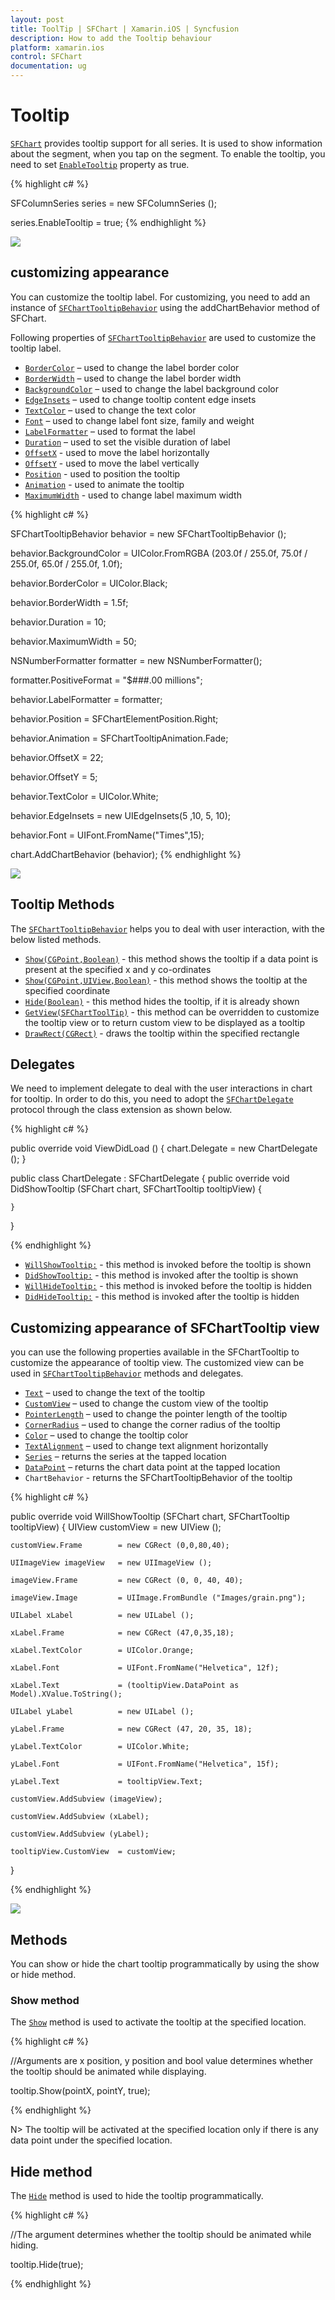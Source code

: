 ```yaml
---
layout: post
title: ToolTip | SFChart | Xamarin.iOS | Syncfusion
description: How to add the Tooltip behaviour
platform: xamarin.ios
control: SFChart
documentation: ug
---
```


# Tooltip 

[`SFChart`](https://help.syncfusion.com/cr/cref_files/xamarin-ios/sfchart/Syncfusion.SFChart.iOS~Syncfusion.SfChart.iOS.SFChart.html
) provides tooltip support for all series. It is used to show information about the segment, when you tap on
the segment. To enable the tooltip, you need to set [`EnableTooltip`](https://help.syncfusion.com/cr/cref_files/xamarin-ios/sfchart/Syncfusion.SFChart.iOS~Syncfusion.SfChart.iOS.SFSeries~EnableTooltip.html) property as true.


{% highlight c# %}

SFColumnSeries series          = new SFColumnSeries ();

series.EnableTooltip           = true;
{% endhighlight %}


![](tooltip_images/tooltip1.png)


## customizing appearance 

You can customize the tooltip label. For customizing, you need to add an instance of [`SFChartTooltipBehavior`](https://help.syncfusion.com/cr/cref_files/xamarin-ios/sfchart/Syncfusion.SFChart.iOS~Syncfusion.SfChart.iOS.SFChartTooltipBehavior.html) using the addChartBehavior method of SFChart. 

Following properties of [`SFChartTooltipBehavior`](https://help.syncfusion.com/cr/cref_files/xamarin-ios/sfchart/Syncfusion.SFChart.iOS~Syncfusion.SfChart.iOS.SFChartTooltipBehavior.html) are used to customize the tooltip label.

* [`BorderColor`](https://help.syncfusion.com/cr/cref_files/xamarin-ios/sfchart/Syncfusion.SFChart.iOS~Syncfusion.SfChart.iOS.SFChartTooltipBehavior~BorderColor.html) – used to change the label border color
* [`BorderWidth`](https://help.syncfusion.com/cr/cref_files/xamarin-ios/sfchart/Syncfusion.SFChart.iOS~Syncfusion.SfChart.iOS.SFChartTooltipBehavior~BorderWidth.html) – used to change the label border width
* [`BackgroundColor`](https://help.syncfusion.com/cr/cref_files/xamarin-ios/sfchart/Syncfusion.SFChart.iOS~Syncfusion.SfChart.iOS.SFChartTooltipBehavior~BackgroundColor.html) – used to change the label background color
* [`EdgeInsets`](https://help.syncfusion.com/cr/cref_files/xamarin-ios/sfchart/Syncfusion.SFChart.iOS~Syncfusion.SfChart.iOS.SFChartTooltipBehavior~EdgeInsets.html) – used to change tooltip content edge insets
* [`TextColor`](https://help.syncfusion.com/cr/cref_files/xamarin-ios/sfchart/Syncfusion.SFChart.iOS~Syncfusion.SfChart.iOS.SFChartTooltipBehavior~TextColor.html) – used to change the text color
* [`Font`](https://help.syncfusion.com/cr/cref_files/xamarin-ios/sfchart/Syncfusion.SFChart.iOS~Syncfusion.SfChart.iOS.SFChartTooltipBehavior~Font.html) – used to change label font size, family and weight
* [`LabelFormatter`](https://help.syncfusion.com/cr/cref_files/xamarin-ios/sfchart/Syncfusion.SFChart.iOS~Syncfusion.SfChart.iOS.SFChartTooltipBehavior~LabelFormatter.html) – used to format the label
* [`Duration`](https://help.syncfusion.com/cr/cref_files/xamarin-ios/sfchart/Syncfusion.SFChart.iOS~Syncfusion.SfChart.iOS.SFChartTooltipBehavior~Duration.html) – used to set the visible duration of label
* [`OffsetX`](https://help.syncfusion.com/cr/cref_files/xamarin-ios/sfchart/Syncfusion.SFChart.iOS~Syncfusion.SfChart.iOS.SFChartTooltipBehavior~OffsetX.html) - used to move the label horizontally
* [`OffsetY`](https://help.syncfusion.com/cr/cref_files/xamarin-ios/sfchart/Syncfusion.SFChart.iOS~Syncfusion.SfChart.iOS.SFChartTooltipBehavior~OffsetY.html) - used to move the label vertically
* [`Position`](https://help.syncfusion.com/cr/cref_files/xamarin-ios/sfchart/Syncfusion.SFChart.iOS~Syncfusion.SfChart.iOS.SFChartTooltipBehavior~Position.html) - used to position the tooltip
* [`Animation`](https://help.syncfusion.com/cr/cref_files/xamarin-ios/sfchart/Syncfusion.SFChart.iOS~Syncfusion.SfChart.iOS.SFChartTooltipBehavior~Animation.html) - used to animate the tooltip
* [`MaximumWidth`](https://help.syncfusion.com/cr/cref_files/xamarin-ios/sfchart/Syncfusion.SFChart.iOS~Syncfusion.SfChart.iOS.SFChartTooltipBehavior~MaximumWidth.html) - used to change label maximum width


{% highlight c# %}

SFChartTooltipBehavior behavior       = new SFChartTooltipBehavior ();

behavior.BackgroundColor              = UIColor.FromRGBA (203.0f / 255.0f, 75.0f / 255.0f, 65.0f / 255.0f, 1.0f);

behavior.BorderColor                  = UIColor.Black;

behavior.BorderWidth                  = 1.5f;

behavior.Duration                     = 10;

behavior.MaximumWidth                 = 50;

NSNumberFormatter formatter           = new NSNumberFormatter();

formatter.PositiveFormat              = "$###.00 millions";

behavior.LabelFormatter               = formatter;

behavior.Position                     = SFChartElementPosition.Right;

behavior.Animation                    = SFChartTooltipAnimation.Fade;

behavior.OffsetX                      = 22;

behavior.OffsetY                      = 5;

behavior.TextColor                    = UIColor.White;

behavior.EdgeInsets                   = new UIEdgeInsets(5 ,10, 5, 10);

behavior.Font                         = UIFont.FromName("Times",15);

chart.AddChartBehavior (behavior);
{% endhighlight %}


![](tooltip_images/tooltip2.png)

## Tooltip Methods

The [`SFChartTooltipBehavior`](https://help.syncfusion.com/cr/cref_files/xamarin-ios/sfchart/Syncfusion.SFChart.iOS~Syncfusion.SfChart.iOS.SFChartTooltipBehavior.html) helps you to deal with user interaction, with the below listed methods.

* [`Show(CGPoint,Boolean)`](https://help.syncfusion.com/cr/cref_files/xamarin-ios/sfchart/Syncfusion.SFChart.iOS~Syncfusion.SfChart.iOS.SFChartTooltipBehavior~Show(CGPoint,Boolean).html) - this method shows the tooltip if a data point is present at the specified x and y co-ordinates
* [`Show(CGPoint,UIView,Boolean)`](https://help.syncfusion.com/cr/cref_files/xamarin-ios/sfchart/Syncfusion.SFChart.iOS~Syncfusion.SfChart.iOS.SFChartTooltipBehavior~Show(CGPoint,UIView,Boolean).html) - this method shows the tooltip at the specified coordinate 
* [`Hide(Boolean)`](https://help.syncfusion.com/cr/cref_files/xamarin-ios/sfchart/Syncfusion.SFChart.iOS~Syncfusion.SfChart.iOS.SFChartTooltipBehavior~Hide.html) - this method hides the tooltip, if it is already shown
* [`GetView(SFChartToolTip)`](https://help.syncfusion.com/cr/cref_files/xamarin-ios/sfchart/Syncfusion.SFChart.iOS~Syncfusion.SfChart.iOS.SFChartTooltipBehavior~GetView.html) - this method can be overridden to customize the tooltip view or to return custom view to be displayed as a tooltip
* [`DrawRect(CGRect)`](https://help.syncfusion.com/cr/cref_files/xamarin-ios/sfchart/Syncfusion.SFChart.iOS~Syncfusion.SfChart.iOS.SFChartTooltipBehavior~DrawRect.html) - draws the tooltip within the specified rectangle

## Delegates


We need to implement delegate to deal with the user interactions in chart for tooltip. In order to do this, you need to adopt the [`SFChartDelegate`](https://help.syncfusion.com/cr/cref_files/xamarin-ios/sfchart/Syncfusion.SFChart.iOS~Syncfusion.SfChart.iOS.SFChartDelegate.html) protocol through the class extension as shown below.

{% highlight c# %}

public override void ViewDidLoad ()
{
    chart.Delegate = new ChartDelegate ();
}

public class ChartDelegate : SFChartDelegate
{
    public override void DidShowTooltip (SFChart chart, SFChartTooltip tooltipView)
    {

    }
}

{% endhighlight %}


* [`WillShowTooltip:`](https://help.syncfusion.com/cr/cref_files/xamarin-ios/sfchart/Syncfusion.SFChart.iOS~Syncfusion.SfChart.iOS.SFChartDelegate~WillShowTooltip.html) - this method is invoked before the tooltip is shown
* [`DidShowTooltip:`](https://help.syncfusion.com/cr/cref_files/xamarin-ios/sfchart/Syncfusion.SFChart.iOS~Syncfusion.SfChart.iOS.SFChartDelegate~DidShowTooltip.html) - this method is invoked after the tooltip is shown
* [`WillHideTooltip:`](https://help.syncfusion.com/cr/cref_files/xamarin-ios/sfchart/Syncfusion.SFChart.iOS~Syncfusion.SfChart.iOS.SFChartDelegate~WillHideTooltip.html) - this method is invoked before the tooltip is hidden
* [`DidHideTooltip:`](https://help.syncfusion.com/cr/cref_files/xamarin-ios/sfchart/Syncfusion.SFChart.iOS~Syncfusion.SfChart.iOS.SFChartDelegate~DidHideTooltip.html) - this method is invoked after the tooltip is hidden

## Customizing appearance of SFChartTooltip view

you can use the following properties available in the SFChartTooltip to customize the appearance of tooltip view. The customized view can be used in [`SFChartTooltipBehavior`](https://help.syncfusion.com/cr/cref_files/xamarin-ios/sfchart/Syncfusion.SFChart.iOS~Syncfusion.SfChart.iOS.SFChartTooltipBehavior.html) methods and delegates.

* [`Text`](https://help.syncfusion.com/cr/cref_files/xamarin-ios/sfchart/Syncfusion.SFChart.iOS~Syncfusion.SfChart.iOS.SFChartTooltip~Text.html) – used to change the text of the tooltip
* [`CustomView`](https://help.syncfusion.com/cr/cref_files/xamarin-ios/sfchart/Syncfusion.SFChart.iOS~Syncfusion.SfChart.iOS.SFChartTooltip~CustomView.html) – used to change the custom view of the tooltip
* [`PointerLength`](https://help.syncfusion.com/cr/cref_files/xamarin-ios/sfchart/Syncfusion.SFChart.iOS~Syncfusion.SfChart.iOS.SFChartTooltip~PointerLength.html) – used to change the pointer length of the tooltip
* [`CornerRadius`](https://help.syncfusion.com/cr/cref_files/xamarin-ios/sfchart/Syncfusion.SFChart.iOS~Syncfusion.SfChart.iOS.SFChartTooltip~CornerRadius.html) – used to change the corner radius of the tooltip
* [`Color`](https://help.syncfusion.com/cr/cref_files/xamarin-ios/sfchart/Syncfusion.SFChart.iOS~Syncfusion.SfChart.iOS.SFChartTooltip~Color.html) – used to change the tooltip color
* [`TextAlignment`](https://help.syncfusion.com/cr/cref_files/xamarin-ios/sfchart/Syncfusion.SFChart.iOS~Syncfusion.SfChart.iOS.SFChartTooltip~TextAlignment.html) – used to change text alignment horizontally
* [`Series`](https://help.syncfusion.com/cr/cref_files/xamarin-ios/sfchart/Syncfusion.SFChart.iOS~Syncfusion.SfChart.iOS.SFChartTooltip~Series.html) – returns the series at the tapped location
* [`DataPoint`](https://help.syncfusion.com/cr/cref_files/xamarin-ios/sfchart/Syncfusion.SFChart.iOS~Syncfusion.SfChart.iOS.SFChartTooltip~DataPoint.html) – returns the chart data point at the tapped location
* `ChartBehavior` - returns the SFChartTooltipBehavior of the tooltip

{% highlight c# %}

public override void WillShowTooltip (SFChart chart, SFChartTooltip tooltipView)
{
    UIView customView       = new UIView ();
    
    customView.Frame        = new CGRect (0,0,80,40);

    UIImageView imageView   = new UIImageView ();

    imageView.Frame         = new CGRect (0, 0, 40, 40);

    imageView.Image         = UIImage.FromBundle ("Images/grain.png");

    UILabel xLabel          = new UILabel ();

    xLabel.Frame            = new CGRect (47,0,35,18);

    xLabel.TextColor        = UIColor.Orange;

    xLabel.Font             = UIFont.FromName("Helvetica", 12f);

    xLabel.Text             = (tooltipView.DataPoint as Model).XValue.ToString();

    UILabel yLabel          = new UILabel ();
    
    yLabel.Frame            = new CGRect (47, 20, 35, 18);

    yLabel.TextColor        = UIColor.White;

    yLabel.Font             = UIFont.FromName("Helvetica", 15f);

    yLabel.Text             = tooltipView.Text;

    customView.AddSubview (imageView);

    customView.AddSubview (xLabel);

    customView.AddSubview (yLabel);

    tooltipView.CustomView  = customView;
}

{% endhighlight %}


![](tooltip_images/tooltip3.png)

## Methods

You can show or hide the chart tooltip programmatically by using the show or hide method. 

### Show method

The [`Show`](https://help.syncfusion.com/cr/cref_files/xamarin-ios/sfchart/Syncfusion.SFChart.iOS~Syncfusion.SfChart.iOS.SFChartTooltipBehavior~Show.html) method is used to activate the tooltip at the specified location.

{% highlight c# %}

//Arguments are x position, y position and bool value determines whether the tooltip should be animated while displaying.

tooltip.Show(pointX, pointY, true);

{% endhighlight %}


N> The tooltip will be activated at the specified location only if there is any data point under the specified location.

## Hide method

The [`Hide`](https://help.syncfusion.com/cr/cref_files/xamarin-ios/sfchart/Syncfusion.SFChart.iOS~Syncfusion.SfChart.iOS.SFChartTooltipBehavior~Hide.html) method is used to hide the tooltip programmatically.

{% highlight c# %}


//The argument determines whether the tooltip should be animated while hiding.
    
tooltip.Hide(true);

{% endhighlight %}
